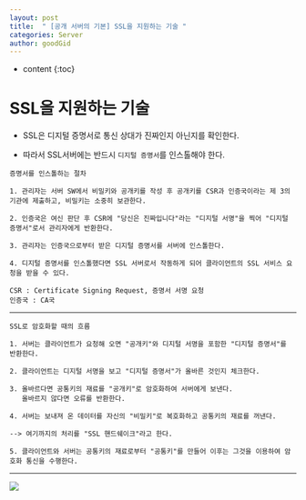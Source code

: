 ```yaml
---
layout: post
title:  " [공개 서버의 기본] SSL을 지원하는 기술 "
categories: Server
author: goodGid
---
```

* content
{:toc}


# SSL을 지원하는 기술

* SSL은 디지털 증명서로 통신 상대가 진짜인지 아닌지를 확인한다.

* 따라서 SSL서버에는 반드시 `디지털 증명서`를 인스톨해야 한다.

```
증명서를 인스톨하는 절차

1. 관리자는 서버 SW에서 비밀키와 공개키를 작성 후 공개키를 CSR과 인증국이라는 제 3의 기관에 제출하고, 비밀키는 소중히 보관한다.

2. 인증국은 여신 판단 후 CSR에 "당신은 진짜입니다"라는 "디지털 서명"을 찍어 "디지털 증명서"로서 관리자에게 반환한다.

3. 관리자는 인증국으로부터 받은 디지털 증명서를 서버에 인스톨한다.

4. 디지털 증명서를 인스톨했다면 SSL 서버로서 작동하게 되어 클라이언트의 SSL 서비스 요청을 받을 수 있다.

CSR : Certificate Signing Request, 증명서 서명 요청
인증국 : CA국
```

---
```
SSL로 암호화할 때의 흐름

1. 서버는 클라이언트가 요청해 오면 "공개키"와 디지털 서명을 포함한 "디지털 증명서"를 반환한다.

2. 클라이언트는 디지털 서명을 보고 "디지털 증명서"가 올바른 것인지 체크한다.

3. 올바르다면 공통키의 재료를 "공개키"로 암호화하여 서버에게 보낸다. 
   올바르지 않다면 오류를 반환한다.

4. 서버는 보내져 온 데이터를 자신의 "비밀키"로 복호화하고 공통키의 재료를 꺼낸다.

--> 여기까지의 처리를 "SSL 핸드쉐이크"라고 한다.

5. 클라이언트와 서버는 공통키의 재료로부터 "공통키"를 만들어 이후는 그것을 이용하여 암호화 통신을 수행한다.
```

---


![](/assets/img/server/technologies_that_upport_ssl_1.png)



